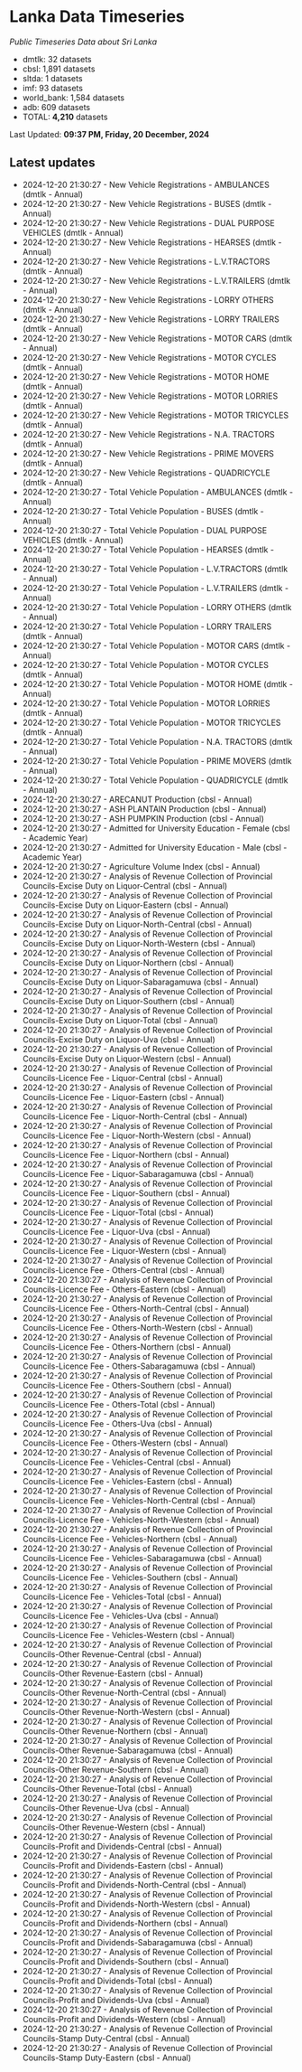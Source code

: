 # Lanka Data Timeseries
*Public Timeseries Data about Sri Lanka*

* dmtlk: 32 datasets
* cbsl: 1,891 datasets
* sltda: 1 datasets
* imf: 93 datasets
* world_bank: 1,584 datasets
* adb: 609 datasets
* TOTAL: **4,210** datasets

Last Updated: **09:37 PM, Friday, 20 December, 2024**

## Latest updates

* 2024-12-20 21:30:27 - New Vehicle Registrations - AMBULANCES (dmtlk - Annual)
* 2024-12-20 21:30:27 - New Vehicle Registrations - BUSES (dmtlk - Annual)
* 2024-12-20 21:30:27 - New Vehicle Registrations - DUAL PURPOSE VEHICLES (dmtlk - Annual)
* 2024-12-20 21:30:27 - New Vehicle Registrations - HEARSES (dmtlk - Annual)
* 2024-12-20 21:30:27 - New Vehicle Registrations - L.V.TRACTORS (dmtlk - Annual)
* 2024-12-20 21:30:27 - New Vehicle Registrations - L.V.TRAILERS (dmtlk - Annual)
* 2024-12-20 21:30:27 - New Vehicle Registrations - LORRY OTHERS (dmtlk - Annual)
* 2024-12-20 21:30:27 - New Vehicle Registrations - LORRY TRAILERS (dmtlk - Annual)
* 2024-12-20 21:30:27 - New Vehicle Registrations - MOTOR CARS (dmtlk - Annual)
* 2024-12-20 21:30:27 - New Vehicle Registrations - MOTOR CYCLES (dmtlk - Annual)
* 2024-12-20 21:30:27 - New Vehicle Registrations - MOTOR HOME (dmtlk - Annual)
* 2024-12-20 21:30:27 - New Vehicle Registrations - MOTOR LORRIES (dmtlk - Annual)
* 2024-12-20 21:30:27 - New Vehicle Registrations - MOTOR TRICYCLES (dmtlk - Annual)
* 2024-12-20 21:30:27 - New Vehicle Registrations - N.A. TRACTORS (dmtlk - Annual)
* 2024-12-20 21:30:27 - New Vehicle Registrations - PRIME MOVERS (dmtlk - Annual)
* 2024-12-20 21:30:27 - New Vehicle Registrations - QUADRICYCLE (dmtlk - Annual)
* 2024-12-20 21:30:27 - Total Vehicle Population - AMBULANCES (dmtlk - Annual)
* 2024-12-20 21:30:27 - Total Vehicle Population - BUSES (dmtlk - Annual)
* 2024-12-20 21:30:27 - Total Vehicle Population - DUAL PURPOSE VEHICLES (dmtlk - Annual)
* 2024-12-20 21:30:27 - Total Vehicle Population - HEARSES (dmtlk - Annual)
* 2024-12-20 21:30:27 - Total Vehicle Population - L.V.TRACTORS (dmtlk - Annual)
* 2024-12-20 21:30:27 - Total Vehicle Population - L.V.TRAILERS (dmtlk - Annual)
* 2024-12-20 21:30:27 - Total Vehicle Population - LORRY OTHERS (dmtlk - Annual)
* 2024-12-20 21:30:27 - Total Vehicle Population - LORRY TRAILERS (dmtlk - Annual)
* 2024-12-20 21:30:27 - Total Vehicle Population - MOTOR CARS (dmtlk - Annual)
* 2024-12-20 21:30:27 - Total Vehicle Population - MOTOR CYCLES (dmtlk - Annual)
* 2024-12-20 21:30:27 - Total Vehicle Population - MOTOR HOME (dmtlk - Annual)
* 2024-12-20 21:30:27 - Total Vehicle Population - MOTOR LORRIES (dmtlk - Annual)
* 2024-12-20 21:30:27 - Total Vehicle Population - MOTOR TRICYCLES (dmtlk - Annual)
* 2024-12-20 21:30:27 - Total Vehicle Population - N.A. TRACTORS (dmtlk - Annual)
* 2024-12-20 21:30:27 - Total Vehicle Population - PRIME MOVERS (dmtlk - Annual)
* 2024-12-20 21:30:27 - Total Vehicle Population - QUADRICYCLE (dmtlk - Annual)
* 2024-12-20 21:30:27 - ARECANUT Production (cbsl - Annual)
* 2024-12-20 21:30:27 - ASH PLANTAIN Production (cbsl - Annual)
* 2024-12-20 21:30:27 - ASH PUMPKIN Production (cbsl - Annual)
* 2024-12-20 21:30:27 - Admitted for University Education - Female (cbsl - Academic Year)
* 2024-12-20 21:30:27 - Admitted for University Education - Male (cbsl - Academic Year)
* 2024-12-20 21:30:27 - Agriculture Volume Index (cbsl - Annual)
* 2024-12-20 21:30:27 - Analysis of Revenue Collection of Provincial Councils-Excise Duty on Liquor-Central (cbsl - Annual)
* 2024-12-20 21:30:27 - Analysis of Revenue Collection of Provincial Councils-Excise Duty on Liquor-Eastern (cbsl - Annual)
* 2024-12-20 21:30:27 - Analysis of Revenue Collection of Provincial Councils-Excise Duty on Liquor-North-Central (cbsl - Annual)
* 2024-12-20 21:30:27 - Analysis of Revenue Collection of Provincial Councils-Excise Duty on Liquor-North-Western (cbsl - Annual)
* 2024-12-20 21:30:27 - Analysis of Revenue Collection of Provincial Councils-Excise Duty on Liquor-Northern (cbsl - Annual)
* 2024-12-20 21:30:27 - Analysis of Revenue Collection of Provincial Councils-Excise Duty on Liquor-Sabaragamuwa (cbsl - Annual)
* 2024-12-20 21:30:27 - Analysis of Revenue Collection of Provincial Councils-Excise Duty on Liquor-Southern (cbsl - Annual)
* 2024-12-20 21:30:27 - Analysis of Revenue Collection of Provincial Councils-Excise Duty on Liquor-Total (cbsl - Annual)
* 2024-12-20 21:30:27 - Analysis of Revenue Collection of Provincial Councils-Excise Duty on Liquor-Uva (cbsl - Annual)
* 2024-12-20 21:30:27 - Analysis of Revenue Collection of Provincial Councils-Excise Duty on Liquor-Western (cbsl - Annual)
* 2024-12-20 21:30:27 - Analysis of Revenue Collection of Provincial Councils-Licence Fee - Liquor-Central (cbsl - Annual)
* 2024-12-20 21:30:27 - Analysis of Revenue Collection of Provincial Councils-Licence Fee - Liquor-Eastern (cbsl - Annual)
* 2024-12-20 21:30:27 - Analysis of Revenue Collection of Provincial Councils-Licence Fee - Liquor-North-Central (cbsl - Annual)
* 2024-12-20 21:30:27 - Analysis of Revenue Collection of Provincial Councils-Licence Fee - Liquor-North-Western (cbsl - Annual)
* 2024-12-20 21:30:27 - Analysis of Revenue Collection of Provincial Councils-Licence Fee - Liquor-Northern (cbsl - Annual)
* 2024-12-20 21:30:27 - Analysis of Revenue Collection of Provincial Councils-Licence Fee - Liquor-Sabaragamuwa (cbsl - Annual)
* 2024-12-20 21:30:27 - Analysis of Revenue Collection of Provincial Councils-Licence Fee - Liquor-Southern (cbsl - Annual)
* 2024-12-20 21:30:27 - Analysis of Revenue Collection of Provincial Councils-Licence Fee - Liquor-Total (cbsl - Annual)
* 2024-12-20 21:30:27 - Analysis of Revenue Collection of Provincial Councils-Licence Fee - Liquor-Uva (cbsl - Annual)
* 2024-12-20 21:30:27 - Analysis of Revenue Collection of Provincial Councils-Licence Fee - Liquor-Western (cbsl - Annual)
* 2024-12-20 21:30:27 - Analysis of Revenue Collection of Provincial Councils-Licence Fee - Others-Central (cbsl - Annual)
* 2024-12-20 21:30:27 - Analysis of Revenue Collection of Provincial Councils-Licence Fee - Others-Eastern (cbsl - Annual)
* 2024-12-20 21:30:27 - Analysis of Revenue Collection of Provincial Councils-Licence Fee - Others-North-Central (cbsl - Annual)
* 2024-12-20 21:30:27 - Analysis of Revenue Collection of Provincial Councils-Licence Fee - Others-North-Western (cbsl - Annual)
* 2024-12-20 21:30:27 - Analysis of Revenue Collection of Provincial Councils-Licence Fee - Others-Northern (cbsl - Annual)
* 2024-12-20 21:30:27 - Analysis of Revenue Collection of Provincial Councils-Licence Fee - Others-Sabaragamuwa (cbsl - Annual)
* 2024-12-20 21:30:27 - Analysis of Revenue Collection of Provincial Councils-Licence Fee - Others-Southern (cbsl - Annual)
* 2024-12-20 21:30:27 - Analysis of Revenue Collection of Provincial Councils-Licence Fee - Others-Total (cbsl - Annual)
* 2024-12-20 21:30:27 - Analysis of Revenue Collection of Provincial Councils-Licence Fee - Others-Uva (cbsl - Annual)
* 2024-12-20 21:30:27 - Analysis of Revenue Collection of Provincial Councils-Licence Fee - Others-Western (cbsl - Annual)
* 2024-12-20 21:30:27 - Analysis of Revenue Collection of Provincial Councils-Licence Fee - Vehicles-Central (cbsl - Annual)
* 2024-12-20 21:30:27 - Analysis of Revenue Collection of Provincial Councils-Licence Fee - Vehicles-Eastern (cbsl - Annual)
* 2024-12-20 21:30:27 - Analysis of Revenue Collection of Provincial Councils-Licence Fee - Vehicles-North-Central (cbsl - Annual)
* 2024-12-20 21:30:27 - Analysis of Revenue Collection of Provincial Councils-Licence Fee - Vehicles-North-Western (cbsl - Annual)
* 2024-12-20 21:30:27 - Analysis of Revenue Collection of Provincial Councils-Licence Fee - Vehicles-Northern (cbsl - Annual)
* 2024-12-20 21:30:27 - Analysis of Revenue Collection of Provincial Councils-Licence Fee - Vehicles-Sabaragamuwa (cbsl - Annual)
* 2024-12-20 21:30:27 - Analysis of Revenue Collection of Provincial Councils-Licence Fee - Vehicles-Southern (cbsl - Annual)
* 2024-12-20 21:30:27 - Analysis of Revenue Collection of Provincial Councils-Licence Fee - Vehicles-Total (cbsl - Annual)
* 2024-12-20 21:30:27 - Analysis of Revenue Collection of Provincial Councils-Licence Fee - Vehicles-Uva (cbsl - Annual)
* 2024-12-20 21:30:27 - Analysis of Revenue Collection of Provincial Councils-Licence Fee - Vehicles-Western (cbsl - Annual)
* 2024-12-20 21:30:27 - Analysis of Revenue Collection of Provincial Councils-Other Revenue-Central (cbsl - Annual)
* 2024-12-20 21:30:27 - Analysis of Revenue Collection of Provincial Councils-Other Revenue-Eastern (cbsl - Annual)
* 2024-12-20 21:30:27 - Analysis of Revenue Collection of Provincial Councils-Other Revenue-North-Central (cbsl - Annual)
* 2024-12-20 21:30:27 - Analysis of Revenue Collection of Provincial Councils-Other Revenue-North-Western (cbsl - Annual)
* 2024-12-20 21:30:27 - Analysis of Revenue Collection of Provincial Councils-Other Revenue-Northern (cbsl - Annual)
* 2024-12-20 21:30:27 - Analysis of Revenue Collection of Provincial Councils-Other Revenue-Sabaragamuwa (cbsl - Annual)
* 2024-12-20 21:30:27 - Analysis of Revenue Collection of Provincial Councils-Other Revenue-Southern (cbsl - Annual)
* 2024-12-20 21:30:27 - Analysis of Revenue Collection of Provincial Councils-Other Revenue-Total (cbsl - Annual)
* 2024-12-20 21:30:27 - Analysis of Revenue Collection of Provincial Councils-Other Revenue-Uva (cbsl - Annual)
* 2024-12-20 21:30:27 - Analysis of Revenue Collection of Provincial Councils-Other Revenue-Western (cbsl - Annual)
* 2024-12-20 21:30:27 - Analysis of Revenue Collection of Provincial Councils-Profit and Dividends-Central (cbsl - Annual)
* 2024-12-20 21:30:27 - Analysis of Revenue Collection of Provincial Councils-Profit and Dividends-Eastern (cbsl - Annual)
* 2024-12-20 21:30:27 - Analysis of Revenue Collection of Provincial Councils-Profit and Dividends-North-Central (cbsl - Annual)
* 2024-12-20 21:30:27 - Analysis of Revenue Collection of Provincial Councils-Profit and Dividends-North-Western (cbsl - Annual)
* 2024-12-20 21:30:27 - Analysis of Revenue Collection of Provincial Councils-Profit and Dividends-Northern (cbsl - Annual)
* 2024-12-20 21:30:27 - Analysis of Revenue Collection of Provincial Councils-Profit and Dividends-Sabaragamuwa (cbsl - Annual)
* 2024-12-20 21:30:27 - Analysis of Revenue Collection of Provincial Councils-Profit and Dividends-Southern (cbsl - Annual)
* 2024-12-20 21:30:27 - Analysis of Revenue Collection of Provincial Councils-Profit and Dividends-Total (cbsl - Annual)
* 2024-12-20 21:30:27 - Analysis of Revenue Collection of Provincial Councils-Profit and Dividends-Uva (cbsl - Annual)
* 2024-12-20 21:30:27 - Analysis of Revenue Collection of Provincial Councils-Profit and Dividends-Western (cbsl - Annual)
* 2024-12-20 21:30:27 - Analysis of Revenue Collection of Provincial Councils-Stamp Duty-Central (cbsl - Annual)
* 2024-12-20 21:30:27 - Analysis of Revenue Collection of Provincial Councils-Stamp Duty-Eastern (cbsl - Annual)